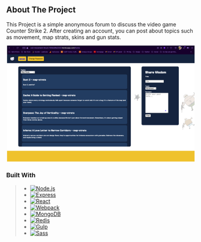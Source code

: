 ## About The Project
This Project is a simple anonymous forum to discuss the video game Counter Strike 2. After creating an account, you can post about topics such as movement, map strats, skins and gun stats.


<div align="center">
<img src="public/program-screenshot.png" alt="Screenshot" width="500" height="auto">
</div>

### Built With
> * [![Node.js][Node.js]][Node-url]
> * [![Express][Express.js]][Express-url]
> * [![React][React.js]][React-url]
> * [![Webpack][Webpack.js]][Webpack-url]
> * [![MongoDB][MongoDB]][MongoDB-url]
> * [![Redis][Redis]][Redis-url]
> * [![Gulp][Gulp.js]][Gulp-url]
> * [![Sass][Sass]][Sass-url]

[Node.js]: https://img.shields.io/badge/Node.js-43853D?style=for-the-badge&logo=node.js&logoColor=white
[Node-url]: https://nodejs.org/
[Express.js]: https://img.shields.io/badge/Express.js-404D59?style=for-the-badge
[Express-url]: https://expressjs.com/
[React.js]: https://img.shields.io/badge/React-20232A?style=for-the-badge&logo=react&logoColor=61DAFB
[React-url]: https://reactjs.org/
[Webpack.js]: https://img.shields.io/badge/Webpack-8DD6F9?style=for-the-badge&logo=webpack&logoColor=black
[Webpack-url]: https://webpack.js.org/
[MongoDB]: https://img.shields.io/badge/MongoDB-4EA94B?style=for-the-badge&logo=mongodb&logoColor=white
[MongoDB-url]: https://www.mongodb.com/
[Redis]: https://img.shields.io/badge/Redis-DC382D?style=for-the-badge&logo=redis&logoColor=white
[Redis-url]: https://redis.io/
[Gulp.js]: https://img.shields.io/badge/Gulp-CF4647?style=for-the-badge&logo=gulp&logoColor=white
[Gulp-url]: https://gulpjs.com/
[Sass]: https://img.shields.io/badge/Sass-CC6699?style=for-the-badge&logo=sass&logoColor=white
[Sass-url]: https://sass-lang.com/
